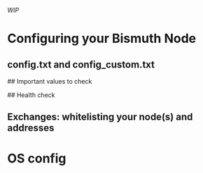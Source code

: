*WIP* 

# Configuring your Bismuth Node

## config.txt and config_custom.txt

## Important values to check

## Health check

## Exchanges: whitelisting your node(s) and addresses

# OS config
